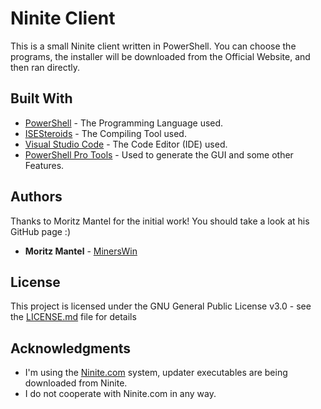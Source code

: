 # Ninite Client

This is a small Ninite client written in PowerShell. You can choose the programs, the installer will be downloaded from the Official Website, and then ran directly.


## Built With

* [PowerShell](https://github.com/PowerShell/PowerShell) - The Programming Language used.
* [ISESteroids](http://www.powertheshell.com/isesteroids/) - The Compiling Tool used.
* [Visual Studio Code](https://code.visualstudio.com) - The Code Editor (IDE) used.
* [PowerShell Pro Tools](https://ironmansoftware.com/powershell-pro-tools/) - Used to generate the GUI and some other Features.


## Authors

Thanks to Moritz Mantel for the initial work! You should take a look at his GitHub page :)
* **Moritz Mantel** - [MinersWin](https://github.com/MinersWin)


## License

This project is licensed under the GNU General Public License v3.0 - see the [LICENSE.md](LICENSE.md) file for details


## Acknowledgments

* I'm using the [Ninite.com](https://ninite.com) system, updater executables are being downloaded from Ninite.
* I do not cooperate with Ninite.com in any way.
